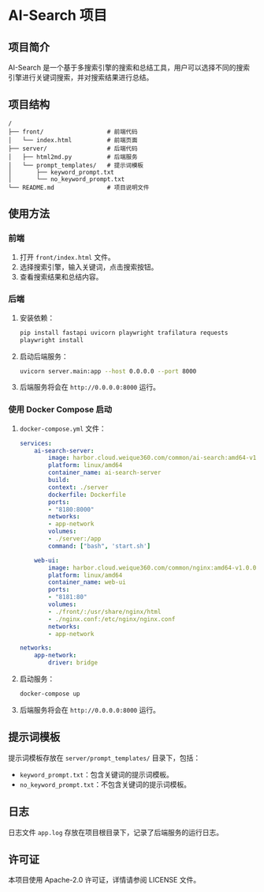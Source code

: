 # AI-Search 项目

## 项目简介

AI-Search 是一个基于多搜索引擎的搜索和总结工具，用户可以选择不同的搜索引擎进行关键词搜索，并对搜索结果进行总结。

## 项目结构

```
/
├── front/                  # 前端代码
│   └── index.html          # 前端页面
├── server/                 # 后端代码
│   ├── html2md.py          # 后端服务
│   └── prompt_templates/   # 提示词模板
│       ├── keyword_prompt.txt
│       └── no_keyword_prompt.txt
└── README.md               # 项目说明文件
```

## 使用方法

### 前端

1. 打开 `front/index.html` 文件。
2. 选择搜索引擎，输入关键词，点击搜索按钮。
3. 查看搜索结果和总结内容。

### 后端

1. 安装依赖：

    ```bash
    pip install fastapi uvicorn playwright trafilatura requests
    playwright install
    ```

2. 启动后端服务：

    ```bash
    uvicorn server.main:app --host 0.0.0.0 --port 8000
    ```

3. 后端服务将会在 `http://0.0.0.0:8000` 运行。

### 使用 Docker Compose 启动

1.  `docker-compose.yml` 文件：

    ```yaml
    services:
        ai-search-server:
            image: harbor.cloud.weique360.com/common/ai-search:amd64-v1.0.0
            platform: linux/amd64
            container_name: ai-search-server
            build: 
            context: ./server
            dockerfile: Dockerfile
            ports:
            - "8180:8000"
            networks:
            - app-network
            volumes:
            - ./server:/app
            command: ["bash", 'start.sh']

        web-ui:
            image: harbor.cloud.weique360.com/common/nginx:amd64-v1.0.0
            platform: linux/amd64
            container_name: web-ui
            ports:
            - "8181:80"
            volumes:
            - ./front/:/usr/share/nginx/html
            - ./nginx.conf:/etc/nginx/nginx.conf
            networks:
            - app-network

    networks:
        app-network:
            driver: bridge
    ```

2. 启动服务：

    ```bash
    docker-compose up
    ```

3. 后端服务将会在 `http://0.0.0.0:8000` 运行。

## 提示词模板

提示词模板存放在 `server/prompt_templates/` 目录下，包括：

- `keyword_prompt.txt`：包含关键词的提示词模板。
- `no_keyword_prompt.txt`：不包含关键词的提示词模板。

## 日志

日志文件 `app.log` 存放在项目根目录下，记录了后端服务的运行日志。

## 许可证

本项目使用 Apache-2.0 许可证，详情请参阅 LICENSE 文件。